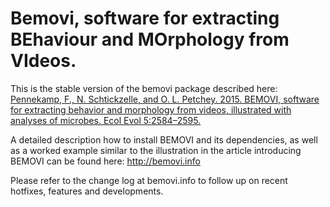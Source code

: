 Bemovi, software for extracting BEhaviour and MOrphology from VIdeos.
=============================================================================

This is the stable version of the bemovi package described here: [Pennekamp, F., N. Schtickzelle, and O. L. Petchey. 2015. BEMOVI, software for extracting behavior and morphology from videos, illustrated with analyses of microbes. Ecol Evol 5:2584–2595.](https://dx.doi.org/10.1002/ece3.1529)

A detailed description how to install BEMOVI and its dependencies, as well as a worked example similar to the illustration in the article introducing BEMOVI can be found here: http://bemovi.info

Please refer to the change log at bemovi.info to follow up on recent hotfixes, features and developments.

